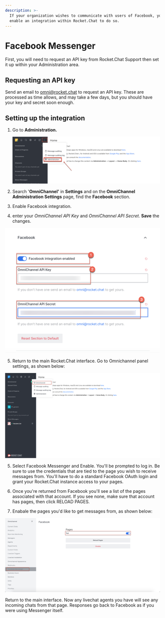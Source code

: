```yaml
---
description: >-
  If your organization wishes to communicate with users of Facebook, you can
  enable an integration within Rocket.Chat to do so.
---
```


# Facebook Messenger

First, you will need to request an API key from Rocket.Chat Support then set it up within your Administration area.

## Requesting an API key

Send an email to [omni@rocket.chat](mailto:omni@rocket.chat) to request an API key. These are processed as time allows, and may take a few days, but you should have your key and secret soon enough.

## Setting up the integration

1. Go to **Administration.**

   ![](../../../.gitbook/assets/image%20%2830%29.png)

2. Search '**OmniChannel'** in **Settings** and on the **OmniChannel Administration Settings** page, find the **Facebook** section. 
3. Enable Facebook integration.
4. enter your _OmniChannel API Key_ and _OmniChannel API Secret_. **Save** the changes.

 

![](../../../.gitbook/assets/image%20%2847%29.png)

5. Return to the main Rocket.Chat interface. Go to Omnichannel panel settings, as shown below:

![](../../../.gitbook/assets/0%20%287%29.png)



5. Select Facebook Messenger and  Enable. You'll be prompted to log in. Be sure to use the credentials that are tied to the page you wish to receive messages from. You'll have to do a standard Facebook OAuth login and grant your Rocket.Chat instance access to your pages.

6. Once you're returned from Facebook you'll see a list of the pages associated with that account. If you see none, make sure that account has pages, then click RELOAD PAGES.

7. Enabale the pages you'd like to get messages from, as shown below:

![](../../../.gitbook/assets/image%20%2846%29.png)



Return to the main interface. Now any livechat agents you have will see any incoming chats from that page. Responses go back to Facebook as if you were using Messenger itself.

